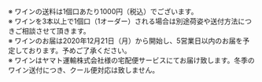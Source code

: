 ※ ワインの送料は1個口あたり1000円（税込）でございます。  
※ ワインを3本以上で1個口（1オーダー）される場合は別途荷姿や送付方法につきご相談させて頂きます。  
※ ワインのお届は2020年12月21日（月）から開始し、5営業日以内のお届を予定しております。予めご了承ください。  
※ ワインはヤマト運輸株式会社様の宅配便サービスにてお届け致します。冬季のワイン送付につき、クール便対応は致しません。  
